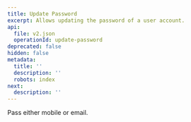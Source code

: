 ```yaml
---
title: Update Password
excerpt: Allows updating the password of a user account.
api:
  file: v2.json
  operationId: update-password
deprecated: false
hidden: false
metadata:
  title: ''
  description: ''
  robots: index
next:
  description: ''
---
```

<Note title="Note">
Pass either mobile or email.
</Note>